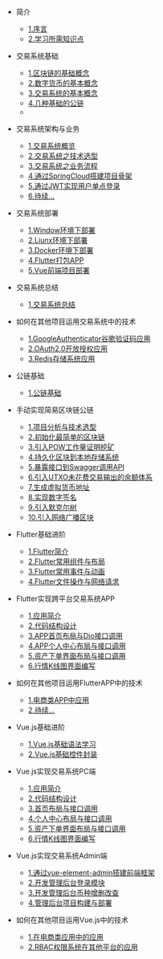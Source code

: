 * 简介
  * [1.序言](markdown/exchange_starter/1.序言)
  * [2.学习所需知识点](markdown/exchange_starter/2.项目所用技术)

* 交易系统基础
  * [1.区块链的基础概念](1.区块链的基础概念)
  * [2.数字货币的基本概念](2.数字货币的基本概念)
  * [3.交易系统的基本概念](3.交易系统的基本概念)
  * [4.几种基础的公链](3.几种基础的公链)
  * 
* 交易系统架构与业务
  * [1.交易系统概览](1.交易系统概览)
  * [2.交易系统之技术选型](2.交易系统之技术选型)
  * [3.交易系统之业务流程](3.交易系统之业务流程)
  * [4.通过SpringCloud搭建项目骨架](4.通过SpringCloud搭建项目骨架)
  * [5.通过JWT实现用户单点登录](5.通过JWT实现用户单点登录)
  * [6.待续...](6.待续...)
  
* 交易系统部署
  * [1.Window环境下部署](1.Window环境下部署)
  * [2.Liunx环境下部署](2.Liunx环境下部署)
  * [3.Docker环境下部署](3.Docker环境下部署)
  * [4.Flutter打包APP](4.Flutter打包APP)
  * [5.Vue前端项目部署](4.Vue前端项目部署)

* 交易系统总结
  * [1.交易系统总结](1.交易系统总结)
  
* 如何在其他项目运用交易系统中的技术
  * [1.GoogleAuthenticator谷歌验证码应用](1.GoogleAuthenticator谷歌验证码应用)
  * [2.OAuth2.0开放授权应用](2.OAuth2.0开放授权应用)
  * [3.Redis存储系统应用](3.Redis存储系统应用)

* 公链基础
  * [1.公链基础](1.公链基础)

* 手动实现简易区块链公链
  * [1.项目分析与技术选型](1.项目分析与技术选型)
  * [2.初始化最简单的区块链](2.Hadoop集群环境搭建)
  * [3.引入POW工作量证明挖矿](3.引入POW工作量证明挖矿)
  * [4.持久化区块到本地存储系统](4.持久化区块到本地存储系统)
  * [5.暴露接口到Swagger调用API](5.暴露接口到Swagger调用API)
  * [6.引入UTXO未花费交易输出的余额体系](6.引入UTXO未花费交易输出的余额体系)
  * [7.生成虚拟货币地址](7.生成虚拟货币地址)
  * [8.实现数字签名](8.实现数字签名)
  * [9.引入默克尔树](9.引入默克尔树)
  * [10.引入网络广播区块](10.引入网络广播区块)

* Flutter基础进阶
  * [1.Flutter简介](1.Flutter简介)
  * [2.Flutter常用组件与布局](2.Flutter常用组件与布局)
  * [3.Flutter常用事件与动画](3.Flutter常用事件与动画)
  * [4.Flutter文件操作与网络请求](4.Flutter文件操作与网络请求)

* Flutter实现跨平台交易系统APP
  * [1.应用简介](1.应用简介)
  * [2.代码结构设计](2.代码结构设计)
  * [3.APP首页布局与Dio接口调用](3.APP首页布局与Dio接口调用)
  * [4.APP个人中心布局与接口调用](4.APP个人中心布局与接口调用)
  * [5.资产下单界面布局与接口调用](5.资产下单界面布局与接口调用)
  * [6.行情K线图界面编写](6.行情K线图界面编写)

* 如何在其他项目运用FlutterAPP中的技术
  * [1.电商类APP中应用](1.电商类APP中应用)
  * [2.待续...](2.待续...)

* Vue.js基础进阶
  * [1.Vue.js基础语法学习](1.Vue.js基础语法学习)
  * [2.Vue.js基础控件封装](2.Vue.js基础控件封装)

* Vue.js实现交易系统PC端
  * [1.应用简介](1.应用简介)
  * [2.代码结构设计](2.代码结构设计)
  * [3.首页布局与接口调用](3.首页布局与接口调用)
  * [4.个人中心布局与接口调用](4.个人中心布局与接口调用)
  * [5.资产下单界面布局与接口调用](5.资产下单界面布局与接口调用)
  * [6.行情K线图界面编写](6.行情K线图界面编写)

* Vue.js实现交易系统Admin端
  * [1.通过vue-element-admin搭建前端框架](1.通过vue-element-admin搭建前端框架)
  * [2.开发管理后台登录模块](2.开发管理后台登录模块)
  * [3.开发管理后台币种增删改查](3.开发管理后台币种增删改查)
  * [4.管理后台项目构建与部署](4.管理后台项目构建与部署)

* 如何在其他项目运用Vue.js中的技术
  * [1.在电商类应用中的应用](1.在电商类应用中的应用)
  * [2.RBAC权限系统在其他平台的应用](2.RBAC权限系统在其他平台的应用)
